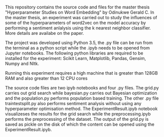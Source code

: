 This repository contains the source code and files for the master thesis "Hyperparameter Studies on Word Embedding" by Odinukwe Gerald C. In the master thesis, an experiment was carried out to study the influences of some of the hyperparameters of word2vec on the model accuracy by performing a sentiment anlalysis using the k nearest neighbor classifier. More details are availabe on the paper.

The project was developed using Python 3.5, the .py file can be run from the terminal as a python script while the .ipyb needs to be opened from Jupyter notebooks. The following python libraries are required to be installed for the experiment: Scikit Learn, Matplotlib, Pandas, Gensim, Numpy and Nltk.  

Running this experiment requires a high machine that is greater than 128GB RAM and also greater than 12 CPU cores

The source code files are two ipyb notebooks and four .py files.
The grid.py carries out grid search while bayesian.py carries out Bayesian optimization and the population.py performs population based training. The other .py file traintestsplit.py also performs sentiment analysis without using any hyperparameter optimisation method.
The ExperimentResult.ipyb notebook visualizeses the results for the grid search while the preprocessing.ipyb performs the preprocessing of the dataset.
The output of the grid.py is saved as pickle on the disk of which the content can be opened using the ExperimentResult.ipyb.

